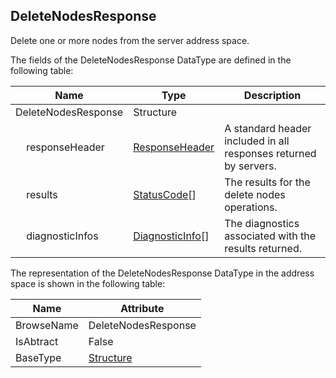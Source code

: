 <!-- datatype -->
## DeleteNodesResponse
Delete one or more nodes from the server address space.  
<!-- end of description -->
The fields of the DeleteNodesResponse DataType are defined in the following table:  

|Name|Type|Description|
|---|---|---|
|DeleteNodesResponse|Structure||
|&nbsp;&nbsp;&nbsp;&nbsp;responseHeader|[ResponseHeader](../../../Part4/Services/ResponseHeader/readme.md)|A standard header included in all responses returned by servers.|
|&nbsp;&nbsp;&nbsp;&nbsp;results|[StatusCode](../../../Part4/DataTypes/StatusCode/readme.md)[]|The results for the delete nodes operations.|
|&nbsp;&nbsp;&nbsp;&nbsp;diagnosticInfos|[DiagnosticInfo](../../../Part4/DataTypes/DiagnosticInfo/readme.md)[]|The diagnostics associated with the results returned.|

The representation of the DeleteNodesResponse DataType in the address space is shown in the following table:  

|Name|Attribute|
|---|---|
|BrowseName|DeleteNodesResponse|
|IsAbtract|False|
|BaseType|[Structure](../../../Part3/DataTypes/Structure/readme.md)|


